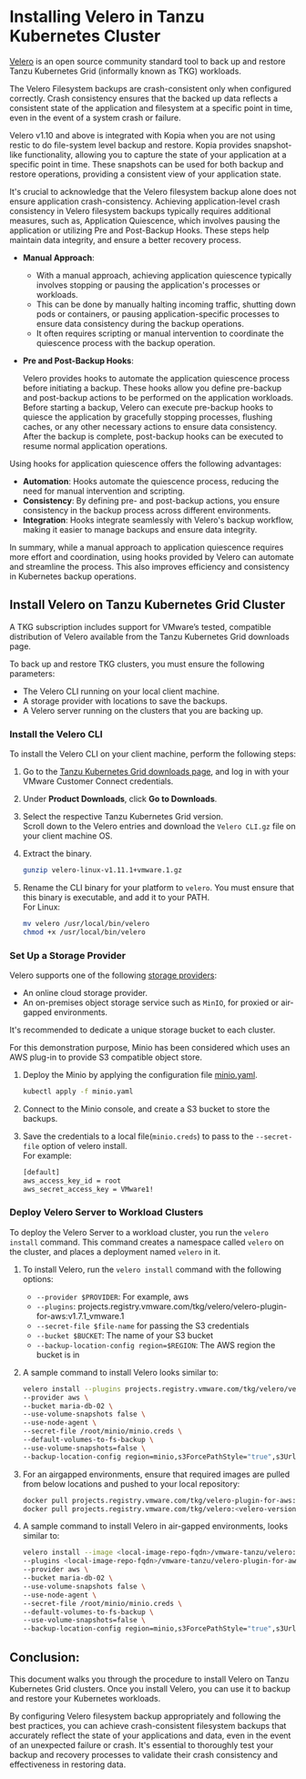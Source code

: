 # Installing Velero in Tanzu Kubernetes Cluster

 [Velero](https://velero.io/docs) is an open source community standard tool to back up and restore Tanzu Kubernetes Grid (informally known as TKG) workloads.

 The Velero Filesystem backups are crash-consistent only when configured correctly. Crash consistency ensures that the backed up data reflects a consistent state of the application and filesystem at a specific point in time, even in the event of a system crash or failure.

Velero v1.10 and above is integrated with Kopia when you are not using restic to do file-system level backup and restore. Kopia provides snapshot-like functionality, allowing you to capture the state of your application at a specific point in time. These snapshots can be used for both backup and restore operations, providing a consistent view of your application state.

It's crucial to acknowledge that the Velero filesystem backup alone does not ensure application crash-consistency. Achieving application-level crash consistency in Velero filesystem backups typically requires additional measures, such as, Application Quiescence, which involves pausing the application or utilizing Pre and Post-Backup Hooks. These steps help maintain data integrity, and ensure a better recovery process.


- **Manual Approach**:

    - With a manual approach, achieving application quiescence typically involves stopping or pausing the application's processes or workloads.
    - This can be done by manually halting incoming traffic, shutting down pods or containers, or pausing application-specific processes to ensure data consistency during the backup operations.
    - It often requires scripting or manual intervention to coordinate the quiescence process with the backup operation.

- **Pre and Post-Backup Hooks**:

    Velero provides hooks to automate the application quiescence process before initiating a backup. These hooks allow you define pre-backup and post-backup actions to be performed on the application workloads. Before starting a backup, Velero can execute pre-backup hooks to quiesce the application by gracefully stopping processes, flushing caches, or any other necessary actions to ensure data consistency. After the backup is complete, post-backup hooks can be executed to resume normal application operations.

Using hooks for application quiescence offers the following advantages:

- **Automation**: Hooks automate the quiescence process, reducing the need for manual intervention and scripting.
- **Consistency**: By defining pre- and post-backup actions, you ensure consistency in the backup process across different environments.
- **Integration**: Hooks integrate seamlessly with Velero's backup workflow, making it easier to manage backups and ensure data integrity.

In summary, while a manual approach to application quiescence requires more effort and coordination, using hooks provided by Velero can automate and streamline the process. This also improves efficiency and consistency in Kubernetes backup operations.


## Install Velero on Tanzu Kubernetes Grid Cluster


 A TKG subscription includes support for VMware’s tested, compatible distribution of Velero available from the Tanzu Kubernetes Grid downloads page.

To back up and restore TKG clusters, you must ensure the following parameters:

- The Velero CLI running on your local client machine.
- A storage provider with locations to save the backups.
- A Velero server running on the clusters that you are backing up.



### Install the Velero CLI

To install the Velero CLI on your client machine, perform the following steps:

1. Go to the [Tanzu Kubernetes Grid downloads page](https://customerconnect.vmware.com/en/web/vmware/downloads/info/slug/infrastructure_operations_management/vmware_tanzu_kubernetes_grid/2_x), and log in with your VMware Customer Connect credentials.
1. Under **Product Downloads**, click **Go to Downloads**.
3. Select the respective Tanzu Kubernetes Grid version. 
</br>Scroll down to the Velero entries and download the `Velero CLI.gz` file on your client machine OS. 
1. Extract the binary.

    ```bash
    gunzip velero-linux-v1.11.1+vmware.1.gz
    ```
1. Rename the CLI binary for your platform to `velero`. You must ensure that this binary is executable, and add it to your PATH. <br>
For Linux:

    ```bash
    mv velero /usr/local/bin/velero
    chmod +x /usr/local/bin/velero
    ```

### Set Up a Storage Provider
Velero supports one of the following [storage providers](https://velero.io/docs/main/supported-providers):

- An online cloud storage provider.
- An on-premises object storage service such as `MinIO`, for proxied or air-gapped environments.

It's recommended to dedicate a unique storage bucket to each cluster. 

For this demonstration purpose, Minio has been considered which uses an AWS plug-in to provide S3 compatible object store.

1.  Deploy the Minio by applying the configuration file [minio.yaml](./resources/velero-with-restic/minio.yml).

    ```bash
    kubectl apply -f minio.yaml
    ```
1. Connect to the Minio console, and create a S3 bucket to store the backups. 
1. Save the credentials to a local file(`minio.creds`) to pass to the `--secret-file` option of velero install. </br>For example:

    ```bash
    [default]
    aws_access_key_id = root
    aws_secret_access_key = VMware1!
    ```

### Deploy Velero Server to Workload Clusters

To deploy the Velero Server to a workload cluster, you run the `velero install` command. This command creates a namespace called `velero` on the cluster, and places a deployment named `velero` in it.

1. To install Velero, run the `velero install` command with the following options:

    - `--provider $PROVIDER`: For example, aws
    - `--plugins`: projects.registry.vmware.com/tkg/velero/velero-plugin-for-aws:v1.7.1_vmware.1
    - `--secret-file $file-name`  for passing the S3 credentials
    - `--bucket $BUCKET`: The name of your S3 bucket
    - `--backup-location-config region=$REGION`: The AWS region the bucket is in
 

1. A sample command to install Velero looks similar to:

    ```bash
    velero install --plugins projects.registry.vmware.com/tkg/velero/velero-plugin-for-aws:v1.7.1_vmware.1 \
    --provider aws \
    --bucket maria-db-02 \
    --use-volume-snapshots false \
    --use-node-agent \
    --secret-file /root/minio/minio.creds \
    --default-volumes-to-fs-backup \
    --use-volume-snapshots=false \
    --backup-location-config region=minio,s3ForcePathStyle="true",s3Url=http://172.30.40.47:9000
    ```

3. For an airgapped environments, ensure that required images are pulled from below locations and pushed to your local repository:

    ```bash
    docker pull projects.registry.vmware.com/tkg/velero-plugin-for-aws:<velero version>
    docker pull projects.registry.vmware.com/tkg/velero:<velero-version>
    ```

4. A sample command to install Velero in air-gapped environments, looks similar to:


    ```bash
    velero install --image <local-image-repo-fqdn>/vmware-tanzu/velero:v1.11.1_vmware.1 \
    --plugins <local-image-repo-fqdn>/vmware-tanzu/velero-plugin-for-aws:v1.7.1_vmware.1 \
    --provider aws \
    --bucket maria-db-02 \
    --use-volume-snapshots false \
    --use-node-agent \
    --secret-file /root/minio/minio.creds \
    --default-volumes-to-fs-backup \
    --use-volume-snapshots=false \
    --backup-location-config region=minio,s3ForcePathStyle="true",s3Url=http://172.30.40.47:9000
    ```


## Conclusion:

This document walks you through the procedure to install Velero on Tanzu Kubernetes Grid clusters. Once you install Velero, you can use it to backup and restore your Kubernetes workloads.

By configuring Velero filesystem backup appropriately and following the best practices, you can achieve crash-consistent filesystem backups that accurately reflect the state of your applications and data, even in the event of an unexpected failure or crash. It's essential to thoroughly test your backup and recovery processes to validate their crash consistency and effectiveness in restoring data.
